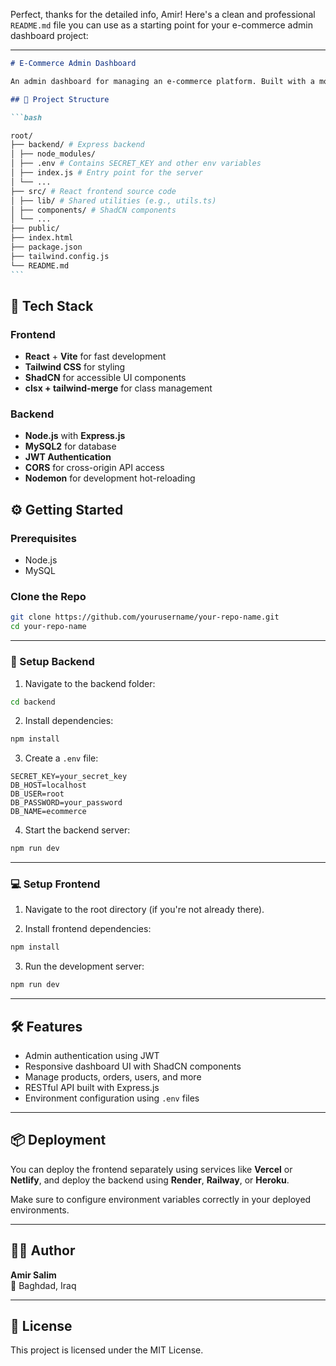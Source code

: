 Perfect, thanks for the detailed info, Amir! Here's a clean and professional `README.md` file you can use as a starting point for your e-commerce admin dashboard project:

---

````markdown
# E-Commerce Admin Dashboard

An admin dashboard for managing an e-commerce platform. Built with a modern stack featuring **React**, **Vite**, **Tailwind CSS**, and **ShadCN** on the frontend, with **Node.js**, **Express.js**, and **MySQL** on the backend.

## 📁 Project Structure

```bash

root/
├── backend/ # Express backend
│ ├── node_modules/
│ ├── .env # Contains SECRET_KEY and other env variables
│ ├── index.js # Entry point for the server
│ └── ...
├── src/ # React frontend source code
│ ├── lib/ # Shared utilities (e.g., utils.ts)
│ ├── components/ # ShadCN components
│ └── ...
├── public/
├── index.html
├── package.json
├── tailwind.config.js
└── README.md
```
````

## 🧰 Tech Stack

### Frontend

- **React** + **Vite** for fast development
- **Tailwind CSS** for styling
- **ShadCN** for accessible UI components
- **clsx + tailwind-merge** for class management

### Backend

- **Node.js** with **Express.js**
- **MySQL2** for database
- **JWT Authentication**
- **CORS** for cross-origin API access
- **Nodemon** for development hot-reloading

## ⚙️ Getting Started

### Prerequisites

- Node.js
- MySQL

### Clone the Repo

```bash
git clone https://github.com/yourusername/your-repo-name.git
cd your-repo-name
```

---

### 🔧 Setup Backend

1. Navigate to the backend folder:

```bash
cd backend
```

2. Install dependencies:

```bash
npm install
```

3. Create a `.env` file:

```env
SECRET_KEY=your_secret_key
DB_HOST=localhost
DB_USER=root
DB_PASSWORD=your_password
DB_NAME=ecommerce
```

4. Start the backend server:

```bash
npm run dev
```

---

### 💻 Setup Frontend

1. Navigate to the root directory (if you're not already there).

2. Install frontend dependencies:

```bash
npm install
```

3. Run the development server:

```bash
npm run dev
```

---

## 🛠 Features

- Admin authentication using JWT
- Responsive dashboard UI with ShadCN components
- Manage products, orders, users, and more
- RESTful API built with Express.js
- Environment configuration using `.env` files

---

## 📦 Deployment

You can deploy the frontend separately using services like **Vercel** or **Netlify**, and deploy the backend using **Render**, **Railway**, or **Heroku**.

Make sure to configure environment variables correctly in your deployed environments.

---

## 🧑‍💻 Author

**Amir Salim**  
📍 Baghdad, Iraq

---

## 📝 License

This project is licensed under the MIT License.

```

```
